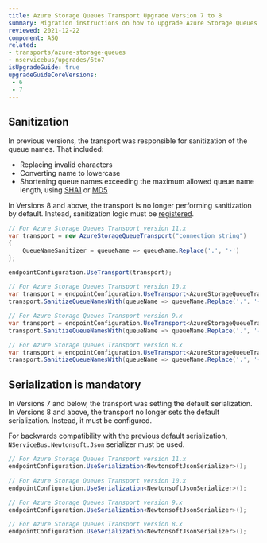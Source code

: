 ```yaml
---
title: Azure Storage Queues Transport Upgrade Version 7 to 8
summary: Migration instructions on how to upgrade Azure Storage Queues Transport from Version 7 to 8.
reviewed: 2021-12-22
component: ASQ
related:
- transports/azure-storage-queues
- nservicebus/upgrades/6to7
isUpgradeGuide: true
upgradeGuideCoreVersions:
 - 6
 - 7
---
```



## Sanitization

In previous versions, the transport was responsible for sanitization of the queue names. That included:

 * Replacing invalid characters
 * Converting name to lowercase
 * Shortening queue names exceeding the maximum allowed queue name length, using [SHA1](https://msdn.microsoft.com/en-us/library/system.security.cryptography.sha1.aspx) or [MD5](https://msdn.microsoft.com/en-us/library/system.security.cryptography.md5.aspx)

In Versions 8 and above, the transport is no longer performing sanitization by default. Instead, sanitization logic must be [registered](/transports/azure-storage-queues/sanitization.md).

```csharp
// For Azure Storage Queues Transport version 11.x
var transport = new AzureStorageQueueTransport("connection string")
{
    QueueNameSanitizer = queueName => queueName.Replace('.', '-')
};

endpointConfiguration.UseTransport(transport);

// For Azure Storage Queues Transport version 10.x
var transport = endpointConfiguration.UseTransport<AzureStorageQueueTransport>();
transport.SanitizeQueueNamesWith(queueName => queueName.Replace('.', '-'));

// For Azure Storage Queues Transport version 9.x
var transport = endpointConfiguration.UseTransport<AzureStorageQueueTransport>();
transport.SanitizeQueueNamesWith(queueName => queueName.Replace('.', '-'));

// For Azure Storage Queues Transport version 8.x
var transport = endpointConfiguration.UseTransport<AzureStorageQueueTransport>();
transport.SanitizeQueueNamesWith(queueName => queueName.Replace('.', '-'));
```


## Serialization is mandatory

In Versions 7 and below, the transport was setting the default serialization. In Versions 8 and above, the transport no longer sets the default serialization. Instead, it must be configured. 

For backwards compatibility with the previous default serialization, `NServiceBus.Newtonsoft.Json` serializer must be used.

```csharp
// For Azure Storage Queues Transport version 11.x
endpointConfiguration.UseSerialization<NewtonsoftJsonSerializer>();

// For Azure Storage Queues Transport version 10.x
endpointConfiguration.UseSerialization<NewtonsoftJsonSerializer>();

// For Azure Storage Queues Transport version 9.x
endpointConfiguration.UseSerialization<NewtonsoftJsonSerializer>();

// For Azure Storage Queues Transport version 8.x
endpointConfiguration.UseSerialization<NewtonsoftJsonSerializer>();
```
